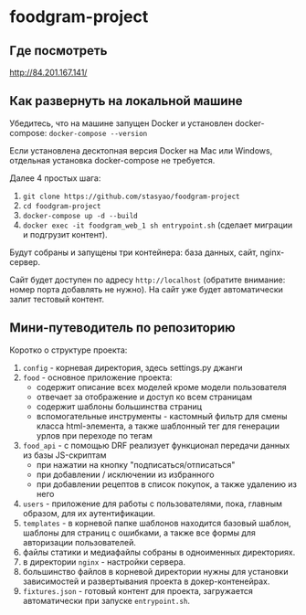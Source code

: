 # foodgram-project
## Где посмотреть
http://84.201.167.141/

## Как развернуть на локальной машине
Убедитесь, что на машине запущен Docker и установлен docker-compose: `docker-compose --version`

Если установлена десктопная версия Docker на Mac или Windows, отдельная установка docker-compose не требуется. 

Далее 4 простых шага:
1. `git clone https://github.com/stasyao/foodgram-project`
2. `cd foodgram-project`
3. `docker-compose up -d --build`
4. `docker exec -it foodgram_web_1 sh entrypoint.sh` (сделает миграции и подгрузит контент).

Будут собраны и запущены три контейнера: база данных, сайт, nginx-сервер.

Сайт будет доступен по адресу `http://localhost` (обратите внимание: номер порта добавлять не нужно).
На сайт уже будет автоматически залит тестовый контент.

## Мини-путеводитель по репозиторию

Коротко о структуре проекта:
1. `config` - корневая директория, здесь settings.py джанги
2. `food` - основное приложение проекта:
    * содержит описание всех моделей кроме модели пользователя
    * отвечает за отображение и доступ ко всем страницам
    * содержит шаблоны большинства страниц
    * вспомогательные инструменты - кастомный фильтр для смены класса html-элемента, а также шаблонный тег для генерации урлов при переходе по тегам
3. `food_api` - с помощью DRF реализует функционал передачи данных из базы JS-скриптам
    * при нажатии на кнопку "подписаться/отписаться"
    * при добавлении / исключении из избранного
    * при добавлении рецептов в список покупок, а также удалению из него
4. `users` - приложение для работы с пользователями, пока, главным образом, для их аутентификации.
5. `templates` - в корневой папке шаблонов находится базовый шаблон, шаблоны для страниц с ошибками, а также все формы для авторизации пользователей.
6. файлы статики и медиафайлы собраны в одноименных директориях.
7. в директории `nginx` - настройки сервера.
8. большинство файлов в корневой директории нужны для установки зависимостей и развертывания проекта в докер-контенейрах.
9. `fixtures.json` - готовый контент для проекта, загружается автоматически при запуске `entrypoint.sh`.
